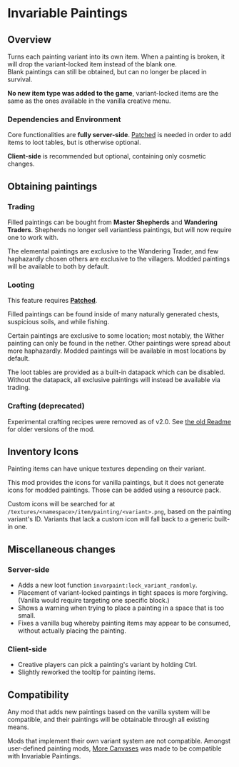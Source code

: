 # Invariable Paintings

## Overview
Turns each painting variant into its own item. When a painting is broken, it will drop the variant-locked item instead of the blank one.  
Blank paintings can still be obtained, but can no longer be placed in survival.

**No new item type was added to the game**, variant-locked items are the same as the ones available in the vanilla creative menu.


### Dependencies and Environment
Core functionalities are **fully server-side**.
[Patched](https://modrinth.com/mod/patched) is needed in order to add items to loot tables, but is otherwise optional.

**Client-side** is recommended but optional, containing only cosmetic changes.

## Obtaining paintings
### Trading
Filled paintings can be bought from **Master Shepherds** and **Wandering Traders**. Shepherds no longer sell variantless paintings, but will now require one to work with.

The elemental paintings are exclusive to the Wandering Trader, and few haphazardly chosen others are exclusive to the villagers.
Modded paintings will be available to both by default.

### Looting
This feature requires **[Patched](https://modrinth.com/mod/patched)**.

Filled paintings can be found inside of many naturally generated chests, suspicious soils, and while fishing.

Certain paintings are exclusive to some location; most notably, the Wither painting can only be found in the nether. Other paintings were spread about more haphazardly.
Modded paintings will be available in most locations by default.

The loot tables are provided as a built-in datapack which can be disabled. Without the datapack, all exclusive paintings will instead be available via trading.

### Crafting (deprecated)
Experimental crafting recipes were removed as of v2.0.
See [the old Readme](https://github.com/Estecka/mc-invariable-paintings/blob/1.4.0+1.20.2/README.md#crafting-experimental) for older versions of the mod.

## Inventory Icons
Painting items can have unique textures depending on their variant. 

This mod provides the icons for vanilla paintings, but it does not generate icons for modded paintings. Those can be added using a resource pack.

Custom icons will be searched for at `/textures/<namespace>/item/painting/<variant>.png`, based on the painting variant's ID.
Variants that lack a custom icon will fall back to a generic built-in one.


## Miscellaneous changes
### Server-side
- Adds a new loot function `invarpaint:lock_variant_randomly`.
- Placement of variant-locked paintings in tight spaces is more forgiving. (Vanilla would require targeting one specific block.)
- Shows a warning when trying to place a painting in a space that is too small.
- Fixes a vanilla bug whereby painting items may appear to be consumed, without actually placing the painting.

### Client-side
- Creative players can pick a painting's variant by holding Ctrl.
- Slightly reworked the tooltip for painting items.


## Compatibility
Any mod that adds new paintings based on the vanilla system will be compatible, and their paintings will be obtainable through all existing  means.

Mods that implement their own variant system are not compatible. Amongst user-defined painting mods, [More Canvases](https://modrinth.com/mod/more-canvases) was made to be compatible with Invariable Paintings.
